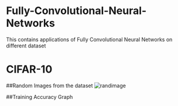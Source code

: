 # Fully-Convolutional-Neural-Networks
This contains applications of Fully Convolutional Neural Networks on different dataset
# CIFAR-10
##Random Images from the dataset
![randimage](https://user-images.githubusercontent.com/30887610/45047518-e21e0000-b096-11e8-9078-10bc5d4c143e.png)

##Training Accuracy Graph
